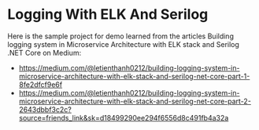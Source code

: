 # Logging With ELK And Serilog

Here is the sample project for demo learned from the articles Building logging system in Microservice Architecture with ELK stack and Serilog .NET Core on Medium:

- https://medium.com/@letienthanh0212/building-logging-system-in-microservice-architecture-with-elk-stack-and-serilog-net-core-part-1-8fe2dfcf9e6f
- https://medium.com/@letienthanh0212/building-logging-system-in-microservice-architecture-with-elk-stack-and-serilog-net-core-part-2-2643dbbf3c2c?source=friends_link&sk=d18499290ee294f6556d8c491fb4a32a
